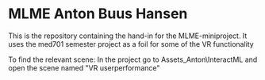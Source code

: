 # MLME Anton Buus Hansen
This is the repository containing the hand-in for the MLME-miniproject. It uses the med701 semester project as a foil for some of the VR functionality

To find the relevant scene: In the project go to Assets\_Anton\InteractML and open the scene named "VR userperformance"


